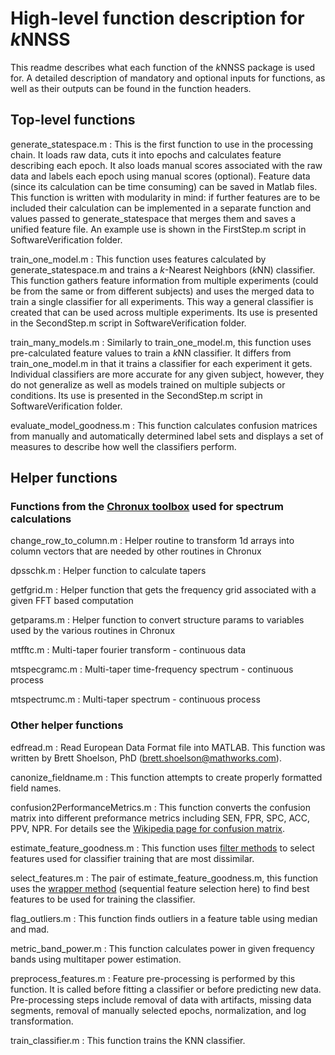 # High-level function description for *k*NNSS

This readme describes what each function of the *k*NNSS package is used for. A detailed description of mandatory and optional inputs for functions, as well as their outputs can be found in the function headers.

## Top-level functions

generate_statespace.m
:  This is the first function to use in the processing chain. It loads raw data, cuts it into epochs and calculates feature describing each epoch. It also loads manual scores associated with the raw data and labels each epoch using manual scores (optional). Feature data (since its calculation can be time consuming) can be saved in Matlab files. This function is written with modularity in mind: if further features are to be included their calculation can be implemented in a separate function and values passed to generate_statespace that merges them and saves a unified feature file. An example use is shown in the FirstStep.m script in SoftwareVerification folder.

train_one_model.m
: This function uses features calculated by generate_statespace.m and trains a *k*-Nearest Neighbors (*k*NN) classifier. This function gathers feature information from multiple experiments (could be from the same or from different subjects) and uses the merged data to train a single classifier for all experiments. This way a general classifier is created that can be used across multiple experiments. Its use is presented in the SecondStep.m script in SoftwareVerification folder.

train_many_models.m
: Similarly to train_one_model.m, this function uses pre-calculated feature values to train a *k*NN classifier. It differs from train_one_model.m in that it trains a classifier for each experiment it gets. Individual classifiers are more accurate for any given subject, however, they do not generalize as well as models trained on multiple subjects or conditions. Its use is presented in the SecondStep.m script in SoftwareVerification folder.

evaluate_model_goodness.m
: This function calculates confusion matrices from manually and automatically determined label sets and displays a set of measures to describe how well the classifiers perform.

## Helper functions
### Functions from the [Chronux toolbox](http://chronux.org)  used for spectrum  calculations
change_row_to_column.m
: Helper routine to transform 1d arrays into column vectors that are needed by other routines in Chronux

dpsschk.m
: Helper function to calculate tapers

getfgrid.m
:  Helper function that gets the frequency grid associated with a given FFT based computation

getparams.m
: Helper function to convert structure params to variables used by the various routines in Chronux

mtfftc.m
: Multi-taper fourier transform - continuous data

mtspecgramc.m
: Multi-taper time-frequency spectrum - continuous process

mtspectrumc.m
: Multi-taper spectrum - continuous process

### Other helper functions

edfread.m
: Read European Data Format file into MATLAB. This function was written by Brett Shoelson, PhD (brett.shoelson@mathworks.com).

canonize_fieldname.m
: This function attempts to create properly formatted field names.

confusion2PerformanceMetrics.m
: This function converts the confusion matrix into different preformance metrics including SEN, FPR, SPC, ACC, PPV, NPR. For details see the [Wikipedia page for confusion matrix](https://en.wikipedia.org/wiki/Confusion_matrix).

estimate_feature_goodness.m
: This function uses [filter methods](https://en.wikipedia.org/wiki/Feature_selection#Filter_method) to select features used for classifier training that are most dissimilar.

select_features.m
: The pair of estimate_feature_goodness.m, this function uses the [wrapper method](https://en.wikipedia.org/wiki/Feature_selection#Wrapper_method) (sequential feature selection here) to find best features to be used for training the classifier.

flag_outliers.m
: This function finds outliers in a feature table using median and mad.

metric_band_power.m
:  This function calculates power in given frequency bands using multitaper power estimation.

preprocess_features.m
: Feature pre-processing is performed by this function. It is called before fitting a classifier or before predicting new data. Pre-processing steps include removal of data with artifacts, missing data segments, removal of manually selected epochs, normalization, and log transformation.

train_classifier.m
: This function trains the KNN classifier.